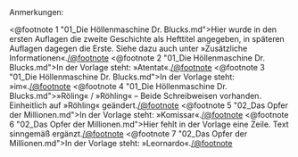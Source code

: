 <div class="anmerkungen">Anmerkungen:</div>

<@footnote 1 "01_Die Höllenmaschine Dr. Blucks.md">Hier wurde in den ersten Auflagen die zweite Geschichte als Hefttitel angegeben, in späteren Auflagen dagegen die Erste. Siehe dazu auch unter »Zusätzliche Informationen«.</@footnote>
<@footnote 2 "01_Die Höllenmaschine Dr. Blucks.md">In der Vorlage steht: »Atentat«.</@footnote>
<@footnote 3 "01_Die Höllenmaschine Dr. Blucks.md">In der Vorlage steht: »im«.</@footnote>
<@footnote 4 "01_Die Höllenmaschine Dr. Blucks.md">»Röling« / »Röhling« – Beide Schreibweisen vorhanden. Einheitlich auf »Röhling« geändert.</@footnote>
<@footnote 5 "02_Das Opfer der Millionen.md">In der Vorlage steht: »Komissar«.</@footnote>
<@footnote 6 "02_Das Opfer der Millionen.md">Hier fehlt in der Vorlage eine Zeile. Text sinngemäß ergänzt.</@footnote>
<@footnote 7 "02_Das Opfer der Millionen.md">In der Vorlage steht: »Leornardo«.</@footnote>


